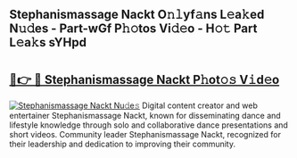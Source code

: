 ## Stephanismassage Nackt O𝚗𝚕yf𝚊ns L𝚎a𝚔ed N𝚞𝚍es - Part-wGf P𝚑𝚘tos Vi𝚍𝚎o - H𝚘𝚝 Part L𝚎a𝚔s sYHpd

# <h2><a href="http://kf1be7.oniu.top/?m=Stephanismassage+Nackt">🔗👉 🔴 Stephanismassage Nackt P𝚑ot𝚘𝚜 V𝚒d𝚎o</a></h2>

[![Stephanismassage Nackt Nu𝚍e𝚜](https://i.imgur.com/0qMVB7G.gif)](http://kf1be7.oniu.top/?m=Stephanismassage+Nackt)
Digital content creator and web entertainer Stephanismassage Nackt, known for disseminating dance and lifestyle knowledge through solo and collaborative dance presentations and short videos. Community leader Stephanismassage Nackt, recognized for their leadership and dedication to improving their community.  
